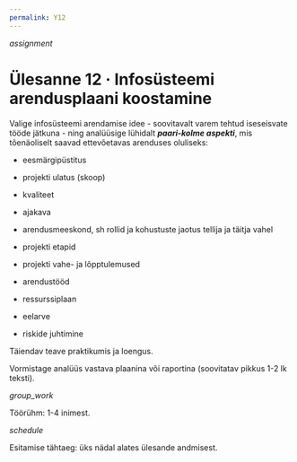 ```yaml
---
permalink: Y12
---
```


<div style='display: inline-block;'> <i class="material-icons ikoon teal">assignment</i></div>

# Ülesanne 12 · Infosüsteemi arendusplaani koostamine

Valige infosüsteemi arendamise idee - soovitavalt varem tehtud iseseisvate tööde jätkuna - ning analüüsige lühidalt ***paari-kolme aspekti***, mis tõenäoliselt saavad ettevõetavas arenduses oluliseks:

- eesmärgipüstitus

- projekti ulatus (skoop)

- kvaliteet

- ajakava

- arendusmeeskond, sh rollid ja kohustuste jaotus tellija ja täitja vahel

- projekti etapid

- projekti vahe- ja lõpptulemused

- arendustööd

- ressurssiplaan

- eelarve

- riskide juhtimine

Täiendav teave praktikumis ja loengus.

Vormistage analüüs vastava plaanina või raportina (soovitatav pikkus 1-2 lk teksti).

<div style='display: inline-block;'> <i class="material-icons ikoon teal">group_work</i></div>

Töörühm: 1-4 inimest.

<div style='display: inline-block;'> <i class="material-icons ikoon teal">schedule</i></div>

Esitamise tähtaeg: üks nädal alates ülesande andmisest.